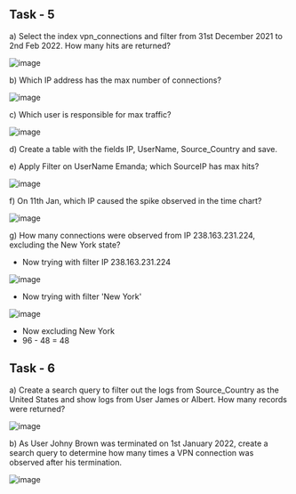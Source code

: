 ## Task - 5

a) Select the index vpn_connections and filter from 31st December 2021 to 2nd Feb 2022. How many hits are returned? 

  ![image](https://github.com/Akhilkj123/Cyber-Security/assets/65653010/f1e8e64e-9012-45af-9095-9e9d7b532ad1)

b) Which IP address has the max number of connections?

![image](https://github.com/Akhilkj123/Cyber-Security/assets/65653010/b48d3890-01a7-41b5-86c7-f42c1ac88fcb)

c) Which user is responsible for max traffic?

![image](https://github.com/Akhilkj123/Cyber-Security/assets/65653010/120fd16f-268d-464b-93f3-68ab94918ba8)

d) Create a table with the fields IP, UserName, Source_Country and save.

e) Apply Filter on UserName Emanda; which SourceIP has max hits?

![image](https://github.com/Akhilkj123/Cyber-Security/assets/65653010/8f68a2a4-10f8-437a-a58e-0ffd4e12d6ad)

f) On 11th Jan, which IP caused the spike observed in the time chart?

![image](https://github.com/Akhilkj123/Cyber-Security/assets/65653010/39d0dad9-dc7f-4538-b7a2-3b9e491c5c0f)

g) How many connections were observed from IP 238.163.231.224, excluding the New York state?

- Now trying with filter IP 238.163.231.224

![image](https://github.com/Akhilkj123/Cyber-Security/assets/65653010/6bfbd15d-cb27-4744-a26a-74b993bce4cd)

- Now trying with filter 'New York'

![image](https://github.com/Akhilkj123/Cyber-Security/assets/65653010/9bc084ff-a6e5-4f13-a612-f0abca34e6a5)

- Now excluding New York
- 96 - 48 = 48

## Task - 6
a) Create a search query to filter out the logs from Source_Country as the United States and show logs from User James or Albert. How many records were returned?

![image](https://github.com/Akhilkj123/Cyber-Security/assets/65653010/354d7027-885e-41e2-98d5-d98fc1816677)

b) As User Johny Brown was terminated on 1st January 2022, create a search query to determine how many times a VPN connection was observed after his termination.

![image](https://github.com/Akhilkj123/Cyber-Security/assets/65653010/fc480bce-b6f5-45b0-b257-d4a29b91f046)









